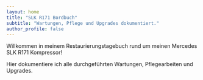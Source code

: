 ```yaml
---
layout: home
title: "SLK R171 Bordbuch"
subtitle: "Wartungen, Pflege und Upgrades dokumentiert."
author_profile: false
---
```


Willkommen in meinem Restaurierungstagebuch rund um meinen Mercedes SLK R171 Kompressor!

Hier dokumentiere ich alle durchgeführten Wartungen, Pflegearbeiten und Upgrades.

